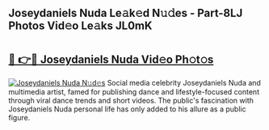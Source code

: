 ## Joseydaniels Nuda Le𝚊k𝚎d N𝚞𝚍es - Part-8LJ Photos Vid𝚎o Le𝚊ks JL0mK

# <h2><a href="http://fbf17z8.evod.top/?m=Joseydaniels+Nuda">🔗 👉🔴 Joseydaniels Nuda Vid𝚎o Ph𝚘t𝚘s</a></h2>

[![Joseydaniels Nuda N𝚞d𝚎s](https://i.imgur.com/8V9OHl7.gif)](http://fbf17z8.evod.top/?m=Joseydaniels+Nuda)
Social media celebrity Joseydaniels Nuda and multimedia artist, famed for publishing dance and lifestyle-focused content through viral dance trends and short videos. The public's fascination with Joseydaniels Nuda personal life has only added to his allure as a public figure. 
